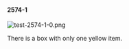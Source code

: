 #### 2574-1
![test-2574-1-0.png](https://github.com/lil-lab/nlvr/raw/master/nlvr/test/images/5/test-2574-1-0.png "test-2574-1-0.png")

There is a box with only one yellow item.